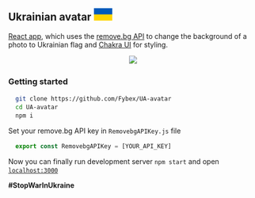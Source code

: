 ## Ukrainian avatar <img src="/public/Flag_of_Ukraine.png" height="25px" />

[React app](https://reactjs.org/), which uses the [remove.bg API](https://www.remove.bg/ru/api#remove-background) to change the background of a photo to Ukrainian flag and [Chakra UI](https://chakra-ui.com/) for styling.

<p align="center">
  <img src="/mockup.png" />
</p>


### Getting started

```sh
  git clone https://github.com/Fybex/UA-avatar
  cd UA-avatar
  npm i
```

Set your remove.bg API key in `RemovebgAPIKey.js` file

```javascript
  export const RemovebgAPIKey = [YOUR_API_KEY]
```

Now you can finally run development server `npm start` and open [`localhost:3000`](localhost:3000/)

**#StopWarInUkraine**
